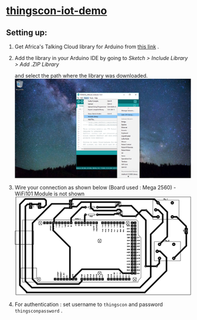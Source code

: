 # <u>thingscon-iot-demo</u>
## Setting up:

1. Get Africa's Talking Cloud  library for Arduino from [this link](https://github.com/TheBeachMaster/AfricasTalkingIOT/releases/download/v0.3.6-alpha/AfricasTalkingCloud.zip) .

2. Add the library in your Arduino IDE by going to *Sketch > Include Library > Add .ZIP Library*

     and select the path where the library was downloaded. ![add_lib](/schema/add_lib.png)

3. Wire your connection as shown below (Board used : Mega 2560) - WiFi101 Module is not shown![thingscon](/schema/thingscon.png)

4. For authentication : set username to  `thingscon`  and password `thingsconpassword` .